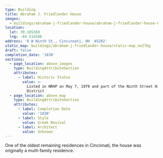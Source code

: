 ```yaml
---
type: Building
title: Abraham J. Friedlander House
images:
  - buildings/abraham-j-friedlander-house/abraham-j-friedlander-house-0_js65fr
location:
  lat: 39.105369
  lng: -84.514586
address: '8 W Ninth St., Cincinnati, OH  45202'
static_map: buildings/abraham-j-friedlander-house/static-map_ne27bg
draft: false
completion_date: '1830'
sections:
  - page_location: above_images
    type: BuildingAttributeSection
    attributes:
      - label: Historic Status
        value: >-
          Listed in NRHP on May 7, 1979 and part of the Ninth Street Historic
          District
  - page_location: above_map
    type: BuildingAttributeSection
    attributes:
      - label: Completion Date
        value: '1830'
      - label: Style
        value: Greek Revival
      - label: Architect
        value: Unknown
---
```


One of the oldest remaining residences in Cincinnati, the house was originally a multi-family residence.
